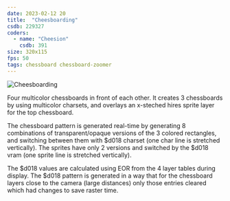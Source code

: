 ```yaml
---
date: 2023-02-12 20
title:  "Cheesboarding"
csdb: 229327
coders:
  - name: "Cheesion"
    csdb: 391
size: 320x115
fps: 50
tags: chessboard chessboard-zoomer
---
```

![Cheesboarding](/c64wrd/graffity/justinblue/cheesboarding.png)

Four multicolor chessboards in front of each other. It creates 3 chessboards by using multicolor charsets, and overlays an x-steched hires sprite layer for the top chessboard.

<!--more-->

The chessboard pattern is generated real-time by generating 8 combinations of transparent/opaque versions of the 3 colored rectangles, and switching between them with $d018 charset (one char line is stretched vertically). The sprites have only 2 versions and switched by the $d018 vram (one sprite line is stretched vertically).

The $d018 values are calculated using EOR from the 4 layer tables during display. The $d018 pattern is generated in a way that for the chessboard layers close to the camera (large distances) only those entries cleared which had changes to save raster time.
